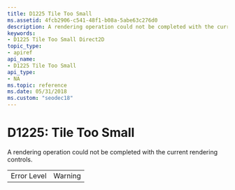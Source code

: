 ```yaml
---
title: D1225 Tile Too Small
ms.assetid: 4fcb2906-c541-48f1-b08a-5abe63c276d0
description: A rendering operation could not be completed with the current rendering controls.
keywords:
- D1225 Tile Too Small Direct2D
topic_type:
- apiref
api_name:
- D1225 Tile Too Small
api_type:
- NA
ms.topic: reference
ms.date: 05/31/2018
ms.custom: "seodec18"
---
```


# D1225: Tile Too Small

A rendering operation could not be completed with the current rendering controls.



|             |         |
|-------------|---------|
| Error Level | Warning |



 

 

 





